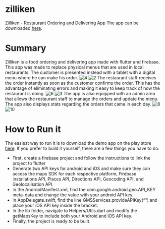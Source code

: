 # zilliken

Zilliken - Restaurant Ordering and Delivering App
The app can be downloaded [here](https://play.google.com/store/apps/details?id=net.visionplusplus.zilliken).

# Summary

Zilliken is a food ordering and delivering app made with flutter and firebase. This app was made to replace physical menus that are used in local restaurants. The customer is presented instead with a tablet with a digital menu where he can make his order.
![4](examples/4.jpg?raw=true "4")
![2](examples/2.jpg?raw=true "2")
The restaurant staff receives the order instantly as soon as the customer confirms the order. This has the advantage of eliminating errors and making it easy to keep track of how the restaurant is doing.
![6](examples/6.jpg?raw=true "6")
![3](examples/3.jpg?raw=true "3")
The app is also equipped with an admin area that allows the restaurant staff to manage the orders and update the menu. The app also displays stats regarding the orders that came in each day.
![8](examples/8.jpg?raw=true "8")
![10](examples/10.jpg?raw=true "10")

# How to Run it

The easiest way to run it is to download the demo app on the play store [here](https://play.google.com/store/apps/details?id=net.visionplusplus.zilliken).
If you prefer to build it yourself, there are a few things you have to do:
 - First, create a firebase project and follow the instructions to link the project to flutter
- Generate two API keys for android and iOS and make sure they can access the maps SDK for each respective platform, Firebase Installations API, Places API, Directions API, Geocoding API, and Geolocalisation API.
- In the AndroidManifest.xml, find the com.google.android.geo.API_KEY meta-data and change the value with your android API key.
- In AppDelegate.swift, find the line GMSServices.provideAPIKey(“”) and place your iOS API key inside the bracket.
- In the lib folder, navigate to Helpers/Utils.dart and modify the getMapsKey to include both your Android and iOS API key.
- Finally, the project is ready to be built.
